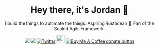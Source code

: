<p>
  <h1 align="center">
  <b>Hey there, it's Jordan</b> 👋
  </h1>
    <p  align="center">I build the things to automate the things. Aspiring Rustacean 🦀. Fan of the Scaled Agile Framework.</p>
</p>

<p align="center">
  <a href="https://github.com/jphegley"><img src="https://img.shields.io/badge/GitHub-000000?style=for-the-badge&logo=GitHub&logoColor=white"></a>
  <a href="https://www.linkedin.com/in/jordan-phegley-94a70520"><img src="https://img.shields.io/badge/LinkedIn-0077B5?style=for-the-badge&logo=linkedin&logoColor=white"></a>
  <a href="https://twitter.com/jpheg"><img src="https://img.shields.io/badge/Twitter-1DA1F2?style=for-the-badge&logo=twitter&logoColor=white" alt="Twitter"></a>
  <a href="https://medium.com/@jphegley"><img src="https://img.shields.io/badge/medium-%2312100E.svg?&style=for-the-badge&logo=medium&logoColor=white" height=25></a>
  <span class="badge-buymeacoffee">
    <a href="https://ko-fi.com/USER" title="Donate to this project using Buy Me A Coffee"><img src="https://img.shields.io/badge/buy%20me%20a%20coffee-donate-yellow.svg" alt="Buy Me A Coffee donate button" /></a>
  </span>
</p>

